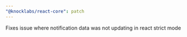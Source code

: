 ```yaml
---
"@knocklabs/react-core": patch
---
```


Fixes issue where notification data was not updating in react strict mode
